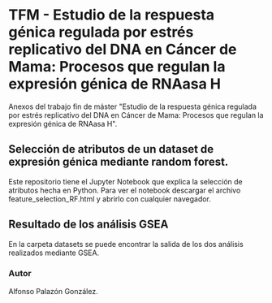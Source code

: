 # TFM - Estudio de la respuesta génica regulada por estrés replicativo del DNA en Cáncer de Mama: Procesos que regulan la expresión génica de RNAasa H

Anexos del trabajo fin de máster "Estudio de la respuesta génica regulada por estrés replicativo del DNA en Cáncer de Mama: Procesos que regulan la expresión génica de RNAasa H".

## Selección de atributos de un dataset de expresión génica mediante random forest.

Este repositorio tiene el Jupyter Notebook que explica la selección de atributos hecha en Python. Para ver el notebook descargar el archivo feature_selection_RF.html y abrirlo con cualquier navegador.

## Resultado de los análisis GSEA

En la carpeta datasets se puede encontrar la salida de los dos análisis realizados mediante GSEA.

### Autor

Alfonso Palazón González.
